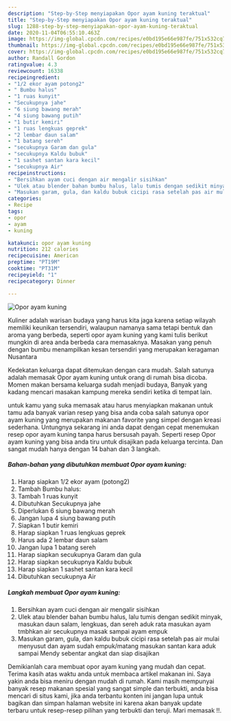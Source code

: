 ```yaml
---
description: "Step-by-Step menyiapakan Opor ayam kuning teraktual"
title: "Step-by-Step menyiapakan Opor ayam kuning teraktual"
slug: 1288-step-by-step-menyiapakan-opor-ayam-kuning-teraktual
date: 2020-11-04T06:55:10.463Z
image: https://img-global.cpcdn.com/recipes/e0bd195e66e987fe/751x532cq70/opor-ayam-kuning-foto-resep-utama.jpg
thumbnail: https://img-global.cpcdn.com/recipes/e0bd195e66e987fe/751x532cq70/opor-ayam-kuning-foto-resep-utama.jpg
cover: https://img-global.cpcdn.com/recipes/e0bd195e66e987fe/751x532cq70/opor-ayam-kuning-foto-resep-utama.jpg
author: Randall Gordon
ratingvalue: 4.3
reviewcount: 16338
recipeingredient:
- "1/2 ekor ayam potong2"
- " Bumbu halus"
- "1 ruas kunyit"
- "Secukupnya jahe"
- "6 siung bawang merah"
- "4 siung bawang putih"
- "1 butir kemiri"
- "1 ruas lengkuas geprek"
- "2 lembar daun salam"
- "1 batang sereh"
- "secukupnya Garam dan gula"
- "secukupnya Kaldu bubuk"
- "1 sashet santan kara kecil"
- "secukupnya Air"
recipeinstructions:
- "Bersihkan ayam cuci dengan air mengalir sisihkan"
- "Ulek atau blender bahan bumbu halus, lalu tumis dengan sedikit minyak, masukan daun salam, lengkuas, dan sereh aduk rata masukan ayam tmbhkan air secukupnya masak sampai ayam empuk"
- "Masukan garam, gula, dan kaldu bubuk cicipi rasa setelah pas air mulai menyusut dan ayam sudah empuk/matang masukan santan kara aduk sampai Mendy sebentar angkat dan siap disajikan"
categories:
- Recipe
tags:
- opor
- ayam
- kuning

katakunci: opor ayam kuning 
nutrition: 212 calories
recipecuisine: American
preptime: "PT19M"
cooktime: "PT31M"
recipeyield: "1"
recipecategory: Dinner

---
```



![Opor ayam kuning](https://img-global.cpcdn.com/recipes/e0bd195e66e987fe/751x532cq70/opor-ayam-kuning-foto-resep-utama.jpg)

Kuliner adalah warisan budaya yang harus kita jaga karena setiap wilayah memiliki keunikan tersendiri, walaupun namanya sama tetapi bentuk dan aroma yang berbeda, seperti opor ayam kuning yang kami tulis berikut mungkin di area anda berbeda cara memasaknya. Masakan yang penuh dengan bumbu menampilkan kesan tersendiri yang merupakan keragaman Nusantara

Kedekatan keluarga dapat ditemukan dengan cara mudah. Salah satunya adalah memasak Opor ayam kuning untuk orang di rumah bisa dicoba. Momen makan bersama keluarga sudah menjadi budaya, Banyak yang kadang mencari masakan kampung mereka sendiri ketika di tempat lain.



untuk kamu yang suka memasak atau harus menyiapkan makanan untuk tamu ada banyak varian resep yang bisa anda coba salah satunya opor ayam kuning yang merupakan makanan favorite yang simpel dengan kreasi sederhana. Untungnya sekarang ini anda dapat dengan cepat menemukan resep opor ayam kuning tanpa harus bersusah payah.
Seperti resep Opor ayam kuning yang bisa anda tiru untuk disajikan pada keluarga tercinta. Dan sangat mudah hanya dengan 14 bahan dan 3 langkah.


<!--inarticleads1-->

##### Bahan-bahan yang dibutuhkan membuat Opor ayam kuning:

1. Harap siapkan 1/2 ekor ayam (potong2)
1. Tambah  Bumbu halus:
1. Tambah 1 ruas kunyit
1. Dibutuhkan Secukupnya jahe
1. Diperlukan 6 siung bawang merah
1. Jangan lupa 4 siung bawang putih
1. Siapkan 1 butir kemiri
1. Harap siapkan 1 ruas lengkuas geprek
1. Harus ada 2 lembar daun salam
1. Jangan lupa 1 batang sereh
1. Harap siapkan secukupnya Garam dan gula
1. Harap siapkan secukupnya Kaldu bubuk
1. Harap siapkan 1 sashet santan kara kecil
1. Dibutuhkan secukupnya Air




<!--inarticleads2-->

##### Langkah membuat  Opor ayam kuning:

1. Bersihkan ayam cuci dengan air mengalir sisihkan
1. Ulek atau blender bahan bumbu halus, lalu tumis dengan sedikit minyak, masukan daun salam, lengkuas, dan sereh aduk rata masukan ayam tmbhkan air secukupnya masak sampai ayam empuk
1. Masukan garam, gula, dan kaldu bubuk cicipi rasa setelah pas air mulai menyusut dan ayam sudah empuk/matang masukan santan kara aduk sampai Mendy sebentar angkat dan siap disajikan




Demikianlah cara membuat opor ayam kuning yang mudah dan cepat. Terima kasih atas waktu anda untuk membaca artikel makanan ini. Saya yakin anda bisa meniru dengan mudah di rumah. Kami masih mempunyai banyak resep makanan spesial yang sangat simple dan terbukti, anda bisa mencari di situs kami, jika anda terbantu konten ini jangan lupa untuk bagikan dan simpan halaman website ini karena akan banyak update terbaru untuk resep-resep pilihan yang terbukti dan teruji. Mari memasak !!. 
